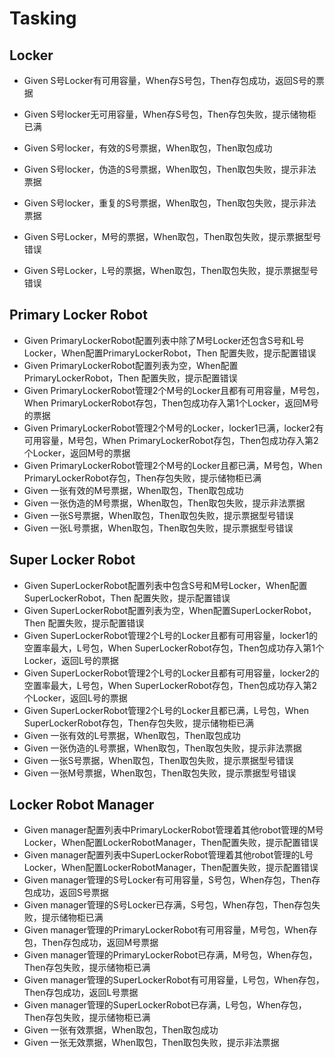 # Tasking

## Locker
- Given S号Locker有可用容量，When存S号包，Then存包成功，返回S号的票据
- Given S号locker无可用容量，When存S号包，Then存包失败，提示储物柜已满
- Given S号locker，有效的S号票据，When取包，Then取包成功
- Given S号locker，伪造的S号票据，When取包，Then取包失败，提示非法票据
- Given S号locker，重复的S号票据，When取包，Then取包失败，提示非法票据

- Given S号Locker，M号的票据，When取包，Then取包失败，提示票据型号错误
- Given S号Locker，L号的票据，When取包，Then取包失败，提示票据型号错误

## Primary Locker Robot
- Given PrimaryLockerRobot配置列表中除了M号Locker还包含S号和L号Locker，When配置PrimaryLockerRobot，Then 配置失败，提示配置错误
- Given PrimaryLockerRobot配置列表为空，When配置PrimaryLockerRobot，Then 配置失败，提示配置错误
- Given PrimaryLockerRobot管理2个M号的Locker且都有可用容量，M号包，When PrimaryLockerRobot存包，Then包成功存入第1个Locker，返回M号的票据
- Given PrimaryLockerRobot管理2个M号的Locker，locker1已满，locker2有可用容量，M号包，When PrimaryLockerRobot存包，Then包成功存入第2个Locker，返回M号的票据
- Given PrimaryLockerRobot管理2个M号的Locker且都已满，M号包，When PrimaryLockerRobot存包，Then存包失败，提示储物柜已满
- Given 一张有效的M号票据，When取包，Then取包成功
- Given 一张伪造的M号票据，When取包，Then取包失败，提示非法票据
- Given 一张S号票据，When取包，Then取包失败，提示票据型号错误
- Given 一张L号票据，When取包，Then取包失败，提示票据型号错误

## Super Locker Robot
- Given SuperLockerRobot配置列表中包含S号和M号Locker，When配置SuperLockerRobot，Then 配置失败，提示配置错误
- Given SuperLockerRobot配置列表为空，When配置SuperLockerRobot，Then 配置失败，提示配置错误
- Given SuperLockerRobot管理2个L号的Locker且都有可用容量，locker1的空置率最大，L号包，When SuperLockerRobot存包，Then包成功存入第1个Locker，返回L号的票据
- Given SuperLockerRobot管理2个L号的Locker且都有可用容量，locker2的空置率最大，L号包，When SuperLockerRobot存包，Then包成功存入第2个Locker，返回L号的票据
- Given SuperLockerRobot管理2个L号的Locker且都已满，L号包，When SuperLockerRobot存包，Then存包失败，提示储物柜已满
- Given 一张有效的L号票据，When取包，Then取包成功
- Given 一张伪造的L号票据，When取包，Then取包失败，提示非法票据
- Given 一张S号票据，When取包，Then取包失败，提示票据型号错误
- Given 一张M号票据，When取包，Then取包失败，提示票据型号错误

## Locker Robot Manager
- Given manager配置列表中PrimaryLockerRobot管理着其他robot管理的M号Locker，When配置LockerRobotManager，Then配置失败，提示配置错误
- Given manager配置列表中SuperLockerRobot管理着其他robot管理的L号Locker，When配置LockerRobotManager，Then配置失败，提示配置错误
- Given manager管理的S号Locker有可用容量，S号包，When存包，Then存包成功，返回S号票据
- Given manager管理的S号Locker已存满，S号包，When存包，Then存包失败，提示储物柜已满
- Given manager管理的PrimaryLockerRobot有可用容量，M号包，When存包，Then存包成功，返回M号票据
- Given manager管理的PrimaryLockerRobot已存满，M号包，When存包，Then存包失败，提示储物柜已满
- Given manager管理的SuperLockerRobot有可用容量，L号包，When存包，Then存包成功，返回L号票据
- Given manager管理的SuperLockerRobot已存满，L号包，When存包，Then存包失败，提示储物柜已满
- Given 一张有效票据，When取包，Then取包成功
- Given 一张无效票据，When取包，Then取包失败，提示非法票据